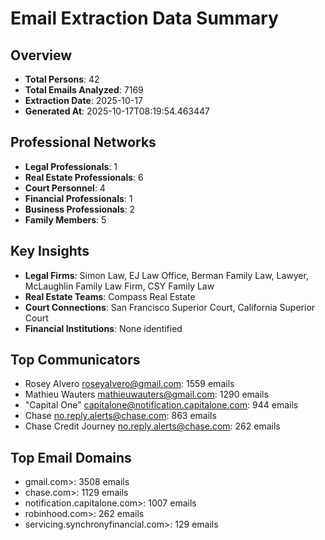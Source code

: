 # Email Extraction Data Summary

## Overview
- **Total Persons**: 42
- **Total Emails Analyzed**: 7169
- **Extraction Date**: 2025-10-17
- **Generated At**: 2025-10-17T08:19:54.463447

## Professional Networks
- **Legal Professionals**: 1
- **Real Estate Professionals**: 6
- **Court Personnel**: 4
- **Financial Professionals**: 1
- **Business Professionals**: 2
- **Family Members**: 5

## Key Insights
- **Legal Firms**: Simon Law, EJ Law Office, Berman Family Law, Lawyer, McLaughlin Family Law Firm, CSY Family Law
- **Real Estate Teams**: Compass Real Estate
- **Court Connections**: San Francisco Superior Court, California Superior Court
- **Financial Institutions**: None identified

## Top Communicators
- Rosey Alvero <roseyalvero@gmail.com>: 1559 emails
- Mathieu Wauters <mathieuwauters@gmail.com>: 1290 emails
- "Capital One" <capitalone@notification.capitalone.com>: 944 emails
- Chase <no.reply.alerts@chase.com>: 863 emails
- Chase Credit Journey <no.reply.alerts@chase.com>: 262 emails

## Top Email Domains
- gmail.com>: 3508 emails
- chase.com>: 1129 emails
- notification.capitalone.com>: 1007 emails
- robinhood.com>: 262 emails
- servicing.synchronyfinancial.com>: 129 emails
